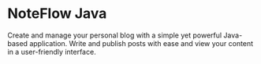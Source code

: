 # NoteFlow Java
 Create and manage your personal blog with a simple yet powerful Java-based application. Write and publish posts with ease and view your content in a user-friendly interface.
